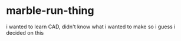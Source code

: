 # marble-run-thing
i wanted to learn CAD, didn't know what i wanted to make so i guess i decided on this
